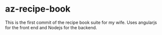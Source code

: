 # az-recipe-book

This is the first commit of the recipe book suite for my wife.  Uses angularjs for the front end and Nodejs for the backend.
